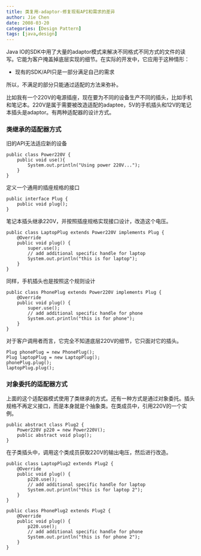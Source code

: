 ```yaml
---
title: 类复用-adaptor-修复现有API和需求的差异
author: Jie Chen
date: 2008-03-20
categories: [Design Pattern]
tags: [java,design]
---
```


Java IO的SDK中用了大量的adaptor模式来解决不同格式不同方式的文件的读写。它能为客户掩盖掉底层实现的细节。在实际的开发中，它应用于这种情形：

* 现有的SDK/API只是一部分满足自己的需求

所以，不满足的部分只能通过适配的方法来弥补。

比如我有一个220V的电源插座，现在要为不同的设备生产不同的插头，比如手机和笔记本。220V是属于需要被改造适配的adaptee，5V的手机插头和12V的笔记本插头是adaptor。有两种适配器的设计方式。

### 类继承的适配器方式

旧的API无法适应新的设备

~~~
public class Power220V {
    public void use(){
        System.out.println("Using power 220V...");
    }
}
~~~

定义一个通用的插座规格的接口

~~~
public interface Plug {
    public void plug();
}
~~~

笔记本插头继承220V，并按照插座规格实现接口设计，改造这个电压。

~~~
public class LaptopPlug extends Power220V implements Plug {
    @Override
    public void plug() {
        super.use();
        // add additional specific handle for laptop
        System.out.println("this is for laptop");
    }
}
~~~

同样，手机插头也是按照这个规则设计

~~~
public class PhonePlug extends Power220V implements Plug {
    @Override
    public void plug() {
        super.use();
        // add additional specific handle for phone
        System.out.println("this is for phone");
    }
}
~~~

对于客户调用者而言，它完全不知道底层220V的细节，它只面对它的插头。

~~~
Plug phonePlug = new PhonePlug();
Plug laptopPlug = new LaptopPlug();
phonePlug.plug();
laptopPlug.plug();
~~~

### 对象委托的适配器方式

上面的这个适配器模式使用了类继承的方式。还有一种方式是通过对象委托。插头规格不再定义接口，而是本身就是个抽象类。在类成员中，引用220V的一个实例。

~~~
public abstract class Plug2 {
    Power220V p220 = new Power220V();
    public abstract void plug();
}
~~~

在子类插头中，调用这个类成员获取220V的输出电压，然后进行改造。

~~~
public class LaptopPlug2 extends Plug2 {
    @Override
    public void plug() {
        p220.use();
        // add additional specific handle for laptop
        System.out.println("this is for laptop 2");
    }
}
~~~

~~~
public class PhonePlug2 extends Plug2 {
    @Override
    public void plug() {
        p220.use();
        // add additional specific handle for phone
        System.out.println("this is for phone 2");
    }
}
~~~